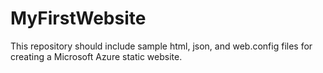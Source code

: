 # MyFirstWebsite
This repository should include sample html, json, and web.config files for creating a Microsoft Azure static website.
